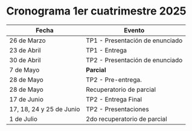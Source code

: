 Cronograma 1er cuatrimestre 2025
================================


| Fecha | Evento |
| ------| -------|
| 26 de Marzo | TP1 - Presentación de enunciado |
| 23 de Abril | TP1 - Entrega |
| 30 de Abril | TP2 - Presentación de enunciado |
| 7 de Mayo | **Parcial** | 
| 28 de Mayo | TP2 - Pre-entrega. |
| 28 de Mayo | Recuperatorio de parcial |
| 17 de Junio | TP2 - Entrega Final |
| 17, 18, 24 y 25 de Junio | TP2 - Presentaciones |
| 1 de Julio | 2do recuperatorio de parcial |


